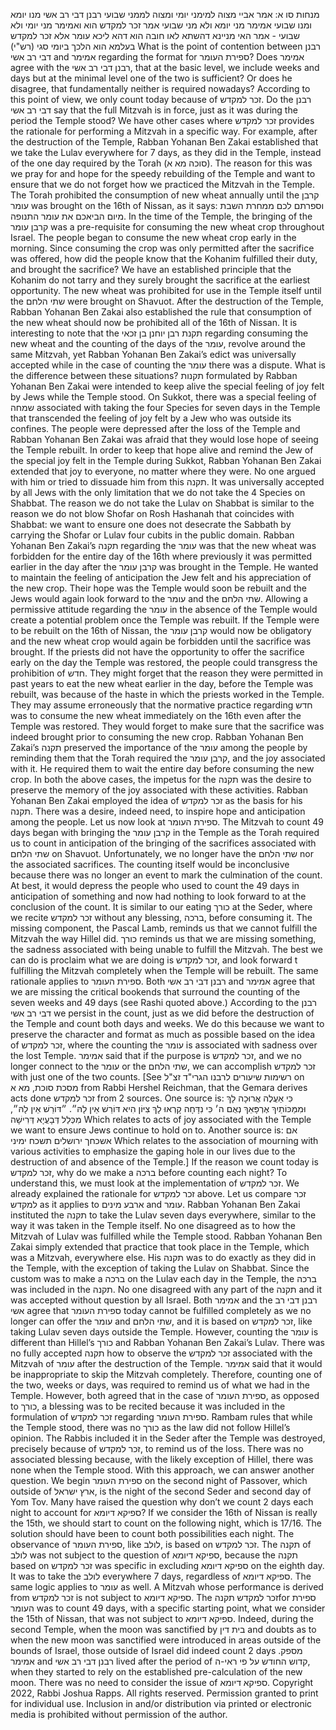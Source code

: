 מנחות סו א:
אמר אביי מצוה למימני יומי ומצוה לממני שבועי רבנן דבי רב אשי מנו יומא ומנו שבועי אמימר מני יומא ולא מני שבועי אמר זכר למקדש הוא
ואמימר מני יומי ולא שבועי - אמר האי מניינא דהשתא לאו חובה הוא דהא ליכא עומר אלא זכר למקדש בעלמא הוא הלכך ביומי סגי (רש"י)
What is the point of contention between רבנן דבי רב אשי and אמימר regarding the format for ספירת העומר? Does אמימר agree with the רבנן דבי רב אשי, that at the basic level, we include weeks and days but at the minimal level one of the two is sufficient? Or does he disagree, that fundamentally neither is required nowadays? According to this point of view, we only count today because of זכר למקדש. Do the רבנן דבי רב אשי say that the full Mitzvah is in force, just as it was during the period the Temple stood?
We have other cases where זכר למקדש provides the rationale for performing a Mitzvah in a specific way. For example, after the destruction of the Temple, Rabban Yohanan Ben Zakai established that we take the Lulav everywhere for 7 days, as they did in the Temple, instead of the one day required by the Torah (סוכה מא א). The reason for this was we pray for and hope for the speedy rebuilding of the Temple and want to ensure that we do not forget how we practiced the Mitzvah in the Temple. 
The Torah prohibited the consumption of new wheat annually until the קרבן עומר was brought on the 16th of Nissan, as it says: וספרתם לכם ממחרת השבת מיום הביאכם את עומר התנופה. In the time of the Temple, the bringing of the קרבן עומר was a pre-requisite for consuming the new wheat crop throughout Israel. The people began to consume the new wheat crop early in the morning. Since consuming the crop was only permitted after the sacrifice was offered, how did the people know that the Kohanim fulfilled their duty, and brought the sacrifice? We have an established principle that the Kohanim do not tarry and they surely brought the sacrifice at the earliest opportunity. The new wheat was prohibited for use in the Temple itself until the שתי הלחם were brought on Shavuot. After the destruction of the Temple, Rabban Yohanan Ben Zakai also established the rule that consumption of the new wheat should now be prohibited all of the 16th of Nissan. 
It is interesting to note that the תקנת רבן יוחנן בן זכאי regarding consuming the new wheat and the counting of the days of the עומר, revolve around the same Mitzvah, yet Rabban Yohanan Ben Zakai’s edict was universally accepted while in the case of counting the עומר there was a dispute. What is the difference between these situations?
תקנות formulated by Rabban Yohanan Ben Zakai were intended to keep alive the special feeling of joy felt by Jews while the Temple stood. On Sukkot, there was a special feeling of שמחה associated with taking the four Species for seven days in the Temple that transcended the feeling of joy felt by a Jew who was outside its confines. The people were depressed after the loss of the Temple and Rabban Yohanan Ben Zakai was afraid that they would lose hope of seeing the Temple rebuilt. In order to keep that hope alive and remind the Jew of the special joy felt in the Temple during Sukkot, Rabban Yohanan Ben Zakai extended that joy to everyone, no matter where they were. No one argued with him or tried to dissuade him from this תקנה. It was universally accepted by all Jews with the only limitation that we do not take the 4 Species on Shabbat. The reason we do not take the Lulav on Shabbat is similar to the reason we do not blow Shofar on Rosh Hashanah that coincides with Shabbat: we want to ensure one does not desecrate the Sabbath by carrying the Shofar or Lulav four cubits in the public domain.
Rabban Yohanan Ben Zakai’s תקנה regarding the עומר was that the new wheat was forbidden for the entire day of the 16th where previously it was permitted earlier in the day after the קרבן עומר was brought in the Temple. He wanted to maintain the feeling of anticipation the Jew felt and his appreciation of the new crop. Their hope was the Temple would soon be rebuilt and the Jews would again look forward to the עומר  and the שתי הלחם. Allowing a permissive attitude regarding the עומר in the absence of the Temple would create a potential problem once the Temple was rebuilt. If the Temple were to be rebuilt on the 16th of Nissan, the קרבן עומר would now be obligatory and the new wheat crop would again be forbidden until the sacrifice was brought. If the priests did not have the opportunity to offer the sacrifice early on the day the Temple was restored, the people could transgress the prohibition of חדש. They might forget that the reason they were permitted in past years to eat the new wheat earlier in the day, before the Temple was rebuilt, was because of the haste in which the priests worked in the Temple. They may assume erroneously that the normative practice regarding חדש was to consume the new wheat immediately on the 16th even after the Temple was restored.  They would forget to make sure that the sacrifice was indeed brought prior to consuming the new crop. Rabban Yohanan Ben Zakai’s  תקנה preserved the importance of the עומר among the people by reminding them that the Torah required the קרבן עומר, and the joy associated with it. He required them to wait the entire day before consuming the new crop.
In both the above cases, the impetus for the תקנה was the desire to preserve the memory of the joy associated with these activities. Rabban Yohanan Ben Zakai employed the idea of זכר למקדש as the basis for his תקנה. There was a desire, indeed need, to inspire hope and anticipation among the people. 
Let us now look at ספירת העומר. The Mitzvah to count 49 days began with bringing the קרבן עומר in the Temple as the Torah required us to count in anticipation of the bringing of the sacrifices associated with שתי הלחם on Shavuot. Unfortunately, we no longer have the שתי הלחם nor the associated sacrifices. The counting itself would be inconclusive because there was no longer an event to mark the culmination of the count. At best, it would depress the people who used to count the 49 days in anticipation of something and now had nothing to look forward to at the conclusion of the count. It is similar to our eating כורך at the Seder, where we recite זכר למקדש without any blessing, ברכה, before consuming it. The missing component, the Pascal Lamb, reminds us that we cannot fulfill the Mitzvah the way Hillel did. כורך reminds us that we are missing something, the sadness associated with being unable to fulfill the Mitzvah. The best we can do is proclaim what we are doing is זכר למקדש, and look forward t fulfilling the Mitzvah completely when the Temple will be rebuilt. 
The same rationale applies to ספירת העומר. Both רבנן דבי רב אשי and אמימר agree that we are missing the critical bookends that surround the counting of the seven weeks and 49 days (see Rashi quoted above.)  According to the רבנן דבי רב אשי we persist in the count, just as we did before the destruction of the Temple and count both days and weeks. We do this because we want to preserve the character and format as much as possible based on the idea of זכר למקדש, where the counting the עומר is associated with sadness over the lost Temple. אמימר said that if the purpose is זכר למקדש, and we no longer connect to the עומר or the שתי הלחם, we can accomplish זכר למקדש with just one of the two counts.
[See רשימות שיעורים לרבנו הגרי"ד זצ"ל  on מסכת סוכת, מא א from Rabbi Hershel Reichman, that the Gemara derives acts done  זכר למקדש from 2 sources. One source is:
כִּי אַעֲלֶה אֲרוּכָה לָךְ וּמִמַּכּוֹתַיִךְ אֶרְפָּאֵךְ נְאֻם ה׳ כִּי נִדָּחָה קָרְאוּ לָךְ צִיּוֹן הִיא דּוֹרֵשׁ אֵין לָהּ״. ״דּוֹרֵשׁ אֵין לָהּ״, מִכְּלַל דְּבָעֲיָא דְּרִישָׁה
Which relates to acts of joy associated with the Temple we want to ensure Jews continue to hold on to. Another source is:
אם אשכחך ירושלים תשכח ימיני
Which relates to the association of mourning with various activities to emphasize the gaping hole in our lives due to the destruction of and absence of the Temple.]
If the reason we count today is זכר למקדש, why do we make a ברכה before counting each night? To understand this, we must look at the implementation of זכר למקדש. We already explained the rationale for זכר למקדש above. Let us compare זכר למקדש as it applies to ארבע מינים and עומר. Rabban Yohanan Ben Zakai instituted the תקנה to take the Lulav seven days everywhere, similar to the way it was taken in the Temple itself. No one disagreed as to how the Mitzvah of Lulav was fulfilled while the Temple stood. Rabban Yohanan Ben Zakai simply extended that practice that took place in the Temple, which was a Mitzvah, everywhere else. His תקנה was to do exactly as they did in the Temple, with the exception of taking the Lulav on Shabbat. Since the custom was to make a ברכה on the Lulav each day in the Temple, the ברכה was included in the תקנה. No one disagreed with any part of the תקנה and it was accepted without question by all Israel.
Both אמימר and the רבנן דבי רב אשי agree that ספירת העומר today cannot be fulfilled completely as we no longer can offer the עומר and שתי הלחם, and it is based on זכר למקדש, like taking Lulav seven days outside the Temple. However, counting the עומר is different than Hillel’s כורך and Rabban Yohanan Ben Zakai’s Lulav. There was no fully accepted תקנה how to observe the זכר למקדש associated with the Mitzvah of עומר after the destruction of the Temple. אמימר said that it would be inappropriate to skip the Mitzvah completely. Therefore, counting one of the two, weeks or days, was required to remind us of what we had in the Temple. However, both agreed that in the case of ספירת העומר, as opposed to כורך, a blessing was to be recited because it was included in the formulation of זכר למקדש regarding ספירת העומר. Rambam rules that while the Temple stood, there was no כורך as the law did not follow Hillel’s opinion. The Rabbis included it in the Seder after the Temple was destroyed, precisely because of זכר למקדש, to remind us of the loss. There was no associated blessing because, with the likely exception of Hillel, there was none when the Temple stood.
With this approach, we can answer another question. We begin ספירת העומר on the second night of Passover, which outside of ארץ ישראל, is the night of the second Seder and second day of Yom Tov. Many have raised the question why don’t we count 2 days each night to account for ספיקא דיומא? If we consider the 16th of Nissan is really the 15th, we should start to count on the following night, which is 17/16. The solution should have been to count both possibilities each night. 
The observance of ספירת העומר, like לולב, is based on זכר למקדש. The תקנה of לולב was not subject to the question of ספיקא דיומא, because the תקנה based on זכר למקדש was specific in excluding ספיקא דיומא on the eighth day. It was to take the לולב everywhere 7 days, regardless of ספיקא דיומא. The same logic applies to עומר as well. A Mitzvah whose performance is derived from זכר למקדש is not subject to ספיקא דיומא. The זכר למקדש    תקנהfor ספירת העומר was to count 49 days, with a specific starting point, what we consider the 15th of Nissan, that was not subject to ספיקא דיומא. Indeed, during the second Temple, when the moon was sanctified by בית דין and doubts as to when the new moon was sanctified were introduced in areas outside of the bounds of Israel, those outside of Israel did indeed count 2 days מספק. אמימר and רבנן דבי רב אשי lived after the period of קדוש החודש על פי ראי-ה, when they started to rely on the established pre-calculation of the new moon. There was no need to consider the issue of ספיקא דיומא.
Copyright 2022, Rabbi Joshua Rapps. All rights reserved. Permission granted to print for individual use. Inclusion in and/or distribution via printed or electronic media is prohibited without permission of the author. 

